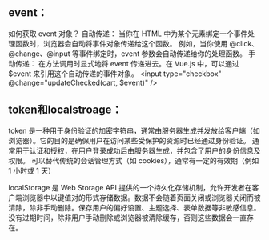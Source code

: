 ## event：
如何获取 event 对象？
自动传递：
当你在 HTML 中为某个元素绑定一个事件处理函数时，浏览器会自动将事件对象传递给这个函数。
例如，当你使用 @click、@change、@input 等事件绑定时，event 参数会自动传递给你的处理函数。
手动传递：
在方法调用时显式地将 event 传递进去。在 Vue.js 中，可以通过 $event 来引用这个自动传递的事件对象。
<input type="checkbox" @change="updateChecked(cart, $event)" />


## token和localstroage：

token 是一种用于身份验证的加密字符串，通常由服务器生成并发放给客户端（如浏览器）。它的目的是确保用户在访问某些受保护的资源时已经通过身份验证。
通常用于认证和授权，在用户登录成功后由服务器生成，并包含了用户的身份信息及权限。
可以替代传统的会话管理方式（如 cookies），通常有一定的有效期（例如 1 小时或 1 天）

localStorage 是 Web Storage API 提供的一个持久化存储机制，允许开发者在客户端浏览器中以键值对的形式存储数据。数据不会随着页面关闭或浏览器关闭而被清除，除非手动删除。保存用户的偏好设置、主题选择、表单数据等非敏感信息。
没有过期时间，除非用户手动删除或浏览器被清除缓存，否则这些数据会一直存在。